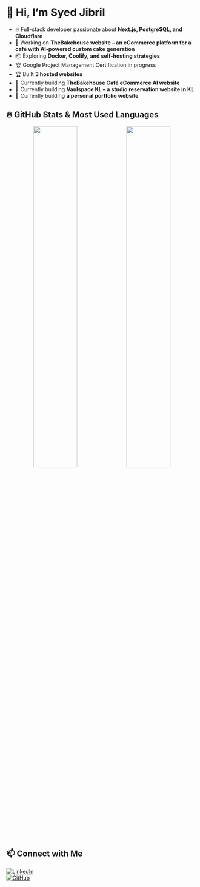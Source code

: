 # 👋 Hi, I’m Syed Jibril  

- 🔥 Full-stack developer passionate about **Next.js, PostgreSQL, and Cloudflare**  
- 🚀 Working on **TheBakehouse website – an eCommerce platform for a café with AI-powered custom cake generation**  
- 📦 Exploring **Docker, Coolify, and self-hosting strategies**  
- 🏆 Google Project Management Certification in progress  
- 🏆 Built **3 hosted websites**  
- 🎯 Currently building **TheBakehouse Café eCommerce AI website**  
- 🎯 Currently building **Vaulspace KL – a studio reservation website in KL**  
- 🎯 Currently building **a personal portfolio website**  

## 🔥 GitHub Stats & Most Used Languages  

<p align="center">
  <img width="48%" src="https://github-readme-stats.vercel.app/api?username=SyedJibril&show_icons=true&theme=radical" />
  <img width="48%" src="https://github-readme-stats.vercel.app/api/top-langs/?username=SyedJibril&layout=compact&theme=radical" />
</p>  

## 📫 Connect with Me  
[![LinkedIn](https://img.shields.io/badge/LinkedIn-%230077B5.svg?style=for-the-badge&logo=linkedin&logoColor=white)](https://www.linkedin.com/in/syedjibril)  
[![GitHub](https://img.shields.io/badge/GitHub-%23121011.svg?style=for-the-badge&logo=github&logoColor=white)](https://github.com/SyedJibril)  
